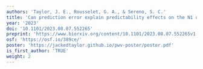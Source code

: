 ```yaml
---
authors: 'Taylor, J. E., Rousselet, G. A., & Sereno, S. C.'
title: 'Can prediction error explain predictability effects on the N1 during picture-word verification?'
year: '2023'
doi: '10.1101/2023.08.07.552265'
preprint: 'https://www.biorxiv.org/content/10.1101/2023.08.07.552265v1'
osf: 'https://osf.io/389ce/'
poster: 'https://jackedtaylor.github.io/pwv-poster/poster.pdf'
is_first_author: 'TRUE'
weight: 2
---
```


